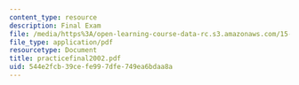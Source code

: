 ```yaml
---
content_type: resource
description: Final Exam
file: /media/https%3A/open-learning-course-data-rc.s3.amazonaws.com/15-057-systems-optimization-spring-2003/544e2fcb39cefe997dfe749ea6bdaa8a_practicefinal2002.pdf
file_type: application/pdf
resourcetype: Document
title: practicefinal2002.pdf
uid: 544e2fcb-39ce-fe99-7dfe-749ea6bdaa8a
---
```

